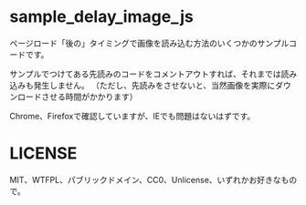 sample_delay_image_js
=====================

ページロード「後の」タイミングで画像を読み込む方法のいくつかのサンプルコードです。

サンプルでつけてある先読みのコードをコメントアウトすれば、それまでは読み込みも発生しません。
（ただし、先読みをさせないと、当然画像を実際にダウンロードさせる時間がかかります）

Chrome、Firefoxで確認していますが、IEでも問題はないはずです。

# LICENSE

MIT、WTFPL、パブリックドメイン、CC0、Unlicense、いずれかお好きなもので。

